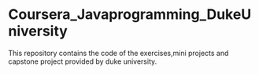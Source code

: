 # Coursera_Javaprogramming_DukeUniversity
This repository contains the code of the exercises,mini projects and capstone project provided by duke university.
